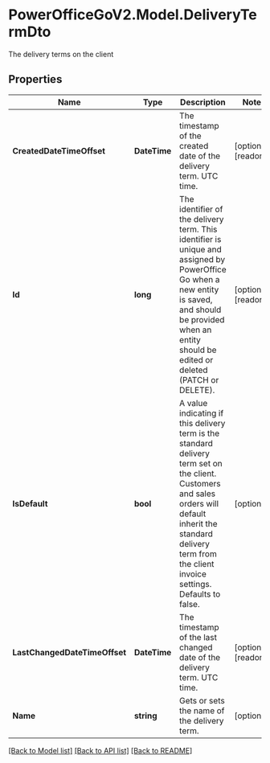 # PowerOfficeGoV2.Model.DeliveryTermDto
The delivery terms on the client

## Properties

Name | Type | Description | Notes
------------ | ------------- | ------------- | -------------
**CreatedDateTimeOffset** | **DateTime** | The timestamp of the created date of the delivery term. UTC time. | [optional] [readonly] 
**Id** | **long** | The identifier of the delivery term. This identifier is unique and assigned by PowerOffice Go when a new entity is saved, and should be provided when an entity should be edited or deleted (PATCH or DELETE). | [optional] [readonly] 
**IsDefault** | **bool** | A value indicating if this delivery term is the standard delivery term set on the client.  Customers and sales orders will default inherit the standard delivery term from the client invoice settings.  Defaults to false. | [optional] 
**LastChangedDateTimeOffset** | **DateTime** | The timestamp of the last changed date of the delivery term. UTC time. | [optional] [readonly] 
**Name** | **string** | Gets or sets the name of the delivery term. | [optional] 

[[Back to Model list]](../../README.md#documentation-for-models) [[Back to API list]](../../README.md#documentation-for-api-endpoints) [[Back to README]](../../README.md)

